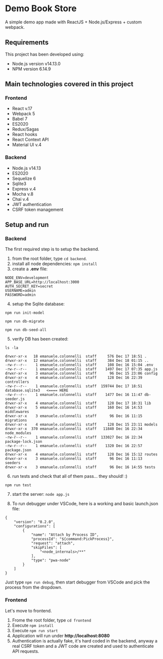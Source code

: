 # Demo Book Store

A simple demo app made with ReactJS + Node.js/Express + custom webpack.

## Requirements

This project has been developed using:

-   Node.js version v14.13.0
-   NPM version 6.14.9

## Main technologies covered in this project

### Frontend

-   React v.17
-   Webpack 5
-   Babel 7
-   ES2020
-   Redux/Sagas
-   React hooks
-   React Context API
-   Material UI v.4

### Backend

-   Node.js v14.13
-   ES2020
-   Sequelize 6
-   Sqlite3
-   Express v.4
-   Mocha v.8
-   Chai v.4
-   JWT authentication
-   CSRF token management

## Setup and run

### Backend

The first required step is to setup the backend.

1. from the root folder, type `cd backend`.
2. install all node dependencies: `npm install`
3. create a **.env** file:

```
NODE_ENV=development
APP_BASE_URL=http://localhost:3000
AUTH_SECRET_KEY=secret
USERNAME=admin
PASSWORD=admin
```

4. setup the Sqlite database:

```
npm run init-model

npm run db-migrate

npm run db-seed-all
```

5. verify DB has been created:

```
ls -la

drwxr-xr-x   18 emanuele.colonnelli  staff     576 Dec 17 18:51 .
drwxr-xr-x   12 emanuele.colonnelli  staff     384 Dec 18 01:15 ..
-rw-r--r--    1 emanuele.colonnelli  staff     108 Dec 16 15:04 .env
-rw-r--r--    1 emanuele.colonnelli  staff    1497 Dec 17 07:35 app.js
drwxr-xr-x    3 emanuele.colonnelli  staff      96 Dec 15 23:06 config
drwxr-xr-x    4 emanuele.colonnelli  staff     128 Dec 16 22:39 controllers
-rw-r--r--    1 emanuele.colonnelli  staff  159744 Dec 17 18:51 database.sqlite3   <==== HERE
-rw-r--r--    1 emanuele.colonnelli  staff    1477 Dec 16 11:47 db-seeder.js
drwxr-xr-x    4 emanuele.colonnelli  staff     128 Dec 17 18:31 lib
drwxr-xr-x    5 emanuele.colonnelli  staff     160 Dec 16 14:53 middlewares
drwxr-xr-x    3 emanuele.colonnelli  staff      96 Dec 16 11:15 migrations
drwxr-xr-x    4 emanuele.colonnelli  staff     128 Dec 15 23:11 models
drwxr-xr-x  370 emanuele.colonnelli  staff   11840 Dec 16 22:34 node_modules
-rw-r--r--    1 emanuele.colonnelli  staff  133027 Dec 16 22:34 package-lock.json
-rw-r--r--    1 emanuele.colonnelli  staff    1320 Dec 16 22:57 package.json
drwxr-xr-x    4 emanuele.colonnelli  staff     128 Dec 16 15:12 routes
drwxr-xr-x    3 emanuele.colonnelli  staff      96 Dec 16 11:13 seeders
drwxr-xr-x    3 emanuele.colonnelli  staff      96 Dec 16 14:55 tests
```

6. run tests and check that all of them pass... they should! :)

```
npm run test
```

7. start the server: `node app.js`

8. To run debugger under VSCode, here is a working and basic launch.json file:

```
{
    "version": "0.2.0",
    "configurations": [
        {
            "name": "Attach by Process ID",
            "processId": "${command:PickProcess}",
            "request": "attach",
            "skipFiles": [
                "<node_internals>/**"
            ],
            "type": "pwa-node"
        }
    ]
}
```

Just type `npm run debug`, then start debugger from VSCode and pick the process from the dropdown.

### Frontend

Let's move to frontend.

1. Frome the root folder, type `cd frontend`
2. Execute `npm install`
3. Execute `npm run start`
4. Application will run under **http://localhost:8080**
5. Authentication is actually fake, it's hard coded in the backend, anyway a real CSRF token and a JWT code are created and used to authenticate API requests.
